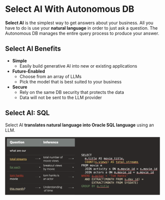 # Select AI With Autonomous DB

**Select AI** is the simplest way to get answers about your business. All you have to do is use your **natural language** in order to just ask a question. The Autonomous DB manages the entire query process to produce your answer.

## Select AI Benefits

- **Simple**
    - Easily build generative AI into new or existing applications
- **Future-Enabled**
    - Choose from an array of LLMs
    - Pick the model that is best suited to your business
- **Secure**
    - Rely on the same DB security that protects the data
    - Data will not be sent to the LLM provider

## Select AI: SQL

Select AI **translates natural language into Oracle SQL language** using an LLM.

![Select AI](../imgs/select_ai.png)